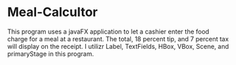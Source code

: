 # Meal-Calcultor
This program uses a javaFX application to let a cashier enter the food charge for a meal at a restaurant. The total, 18 percent tip, and 7 percent tax will display on the receipt. I utilizr Label, TextFields, HBox, VBox, Scene, and primaryStage in this program.
